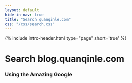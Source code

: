 ```yaml
---
layout: default
hide-in-nav: true
title: "Search quanqinle.com"
css: "/css/search.css"
---
```

<!-- Page Header -->
{% include intro-header.html type="page" short='true' %}

# Search blog.quanqinle.com

### Using the Amazing Google

<div id="google-custom-search">
  <script async src="https://cse.google.com/cse.js?cx=012311153976342605815:cnyprzh0o9a"></script>
  <div class="gcse-search"></div>
</div>